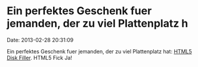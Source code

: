 Ein perfektes Geschenk fuer jemanden, der zu viel Plattenplatz h
================================================================

Date: 2013-02-28 20:31:09

Ein perfektes Geschenk fuer jemanden, der zu viel Plattenplatz hat:
[HTML5 Disk Filler](http://www.filldisk.com). HTML5 Fick Ja!
